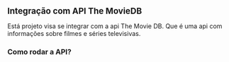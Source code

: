 <h1 style="font-size: 14pt;">Integração com API The MovieDB</h1>

<p>
    Está projeto visa se integrar com a api The Movie DB. Que é uma api com informações sobre filmes e séries televisivas.
</p>

<h2 style="font-size: 12pt;">Como rodar a API?</h2>

<p>
       
</p>
